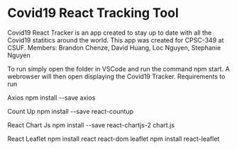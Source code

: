 # Covid19 React Tracking Tool

Covid19 React Tracker is an app created to stay up to date with all the Covid19 statitics around the world. This app was created for CPSC-349 at CSUF.
Members: Brandon Chenze, David Huang, Loc Nguyen, Stephanie Nguyen

To run simply open the folder in VSCode and run the command npm start. A webrowser will then open displaying the Covid19 Tracker.
Requirements to run

Axios
npm install --save  axios

Count Up
npm install --save  react-countup

React Chart Js
npm install --save react-chartjs-2 chart.js

React Leaflet
npm install react react-dom leaflet
npm install react-leaflet
